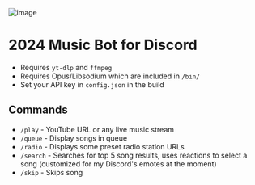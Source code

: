 ![image](https://github.com/user-attachments/assets/d1d637e6-d733-4c7a-8c2f-1858c941abc0)
# 2024 Music Bot for Discord

* Requires `yt-dlp` and `ffmpeg`
* Requires Opus/Libsodium which are included in `/bin/`
* Set your API key in `config.json` in the build

## Commands

- `/play` - YouTube URL or any live music stream
- `/queue` - Display songs in queue
- `/radio` - Displays some preset radio station URLs
- `/search` - Searches for top 5 song results, uses reactions to select a song (customized for my Discord's emotes at the moment)
- `/skip` - Skips song
